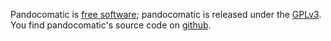 Pandocomatic is [free software](https://www.gnu.org/philosophy/free-sw.en.html); pandocomatic
is released under the [GPLv3](https://www.gnu.org/licenses/gpl-3.0.en.html).
You find pandocomatic's source code on [github](https://github.com/htdebeer/pandocomatic).
